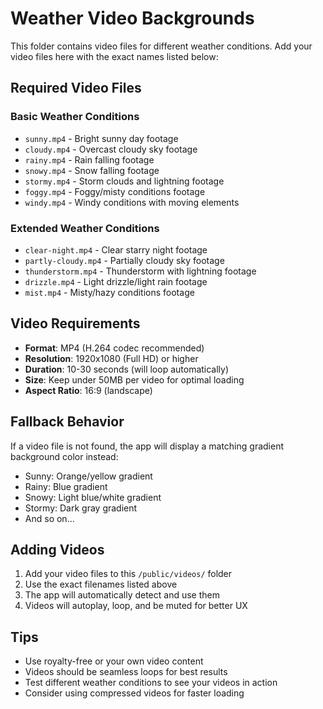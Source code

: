 # Weather Video Backgrounds

This folder contains video files for different weather conditions. Add your video files here with the exact names listed below:

## Required Video Files

### Basic Weather Conditions
- `sunny.mp4` - Bright sunny day footage
- `cloudy.mp4` - Overcast cloudy sky footage
- `rainy.mp4` - Rain falling footage
- `snowy.mp4` - Snow falling footage
- `stormy.mp4` - Storm clouds and lightning footage
- `foggy.mp4` - Foggy/misty conditions footage
- `windy.mp4` - Windy conditions with moving elements

### Extended Weather Conditions
- `clear-night.mp4` - Clear starry night footage
- `partly-cloudy.mp4` - Partially cloudy sky footage
- `thunderstorm.mp4` - Thunderstorm with lightning footage
- `drizzle.mp4` - Light drizzle/light rain footage
- `mist.mp4` - Misty/hazy conditions footage

## Video Requirements

- **Format**: MP4 (H.264 codec recommended)
- **Resolution**: 1920x1080 (Full HD) or higher
- **Duration**: 10-30 seconds (will loop automatically)
- **Size**: Keep under 50MB per video for optimal loading
- **Aspect Ratio**: 16:9 (landscape)

## Fallback Behavior

If a video file is not found, the app will display a matching gradient background color instead:
- Sunny: Orange/yellow gradient
- Rainy: Blue gradient
- Snowy: Light blue/white gradient
- Stormy: Dark gray gradient
- And so on...

## Adding Videos

1. Add your video files to this `/public/videos/` folder
2. Use the exact filenames listed above
3. The app will automatically detect and use them
4. Videos will autoplay, loop, and be muted for better UX

## Tips

- Use royalty-free or your own video content
- Videos should be seamless loops for best results
- Test different weather conditions to see your videos in action
- Consider using compressed videos for faster loading